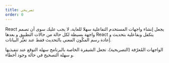 ```yaml
---
title: تصريحي
order: 0
---
```

React يجعل إنشاء واجهات المستخدم التفاعلية سهلا للغاية، ﻻ يجب عليك سوى أن تصمم واجهة بسيطة لكل حالة من حالات التطبيق و بعدها React يتكفل وبفاعلية بتحديث و إعادة رسم المكّون المعني بالتحديث فقط عند تغيُّر البيانات.

الواجهات المُعرّفة (التصريحية)، تجعل الشيفرة الخاصة بالبرنامج سهلة التوقع عند تنفيذيها و سهلة التصحيح في حالة وجود أخطاء.